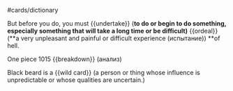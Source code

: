 #cards/dictionary 

But before you do, you must {{undertake}} (**to do or begin to do something, especially something that will take a long time or be difficult)** {{ordeal}} (**a very unpleasant and painful or difficult experience (испытание)) **of hell. <!--SR:!2023-12-31,4,270!2000-01-01,1,250-->

One piece 1015 {{breakdown}} (анализ) 

Black beard is a {{wild card}} (a person or thing whose influence is unpredictable or whose qualities are uncertain.)